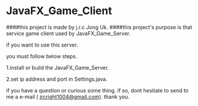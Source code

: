 # JavaFX_Game_Client
####this project is made by j.r.c Jong Uk.
####this project's purpose is that service game client used by JavaFX_Game_Server.

if you want to use this server.

you must follow below steps.

1.install or build the JavaFX_Game_Server.

2.set ip address and port in Settings.java.

if you have a question or curious some thing. if so, dont hesitate to send to me a e-mail ( jrcright1004@gmail.com). thank you.

